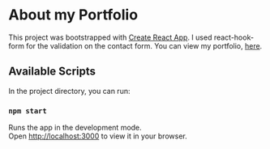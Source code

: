 # About my Portfolio

This project was bootstrapped with [Create React App](https://github.com/facebook/create-react-app).
I used react-hook-form for the validation on the contact form.
You can view my portfolio, [here](https://hjohnsick.github.io/development-portfolio-react/).

## Available Scripts

In the project directory, you can run:

### `npm start`

Runs the app in the development mode.\
Open [http://localhost:3000](http://localhost:3000) to view it in your browser.
